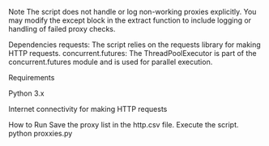
Note
The script does not handle or log non-working proxies explicitly. 
You may modify the except block in the extract function to include logging or handling of failed proxy checks.

Dependencies
requests: The script relies on the requests library for making HTTP requests.
concurrent.futures: The ThreadPoolExecutor is part of the concurrent.futures module and is used for parallel execution.

Requirements

Python 3.x

Internet connectivity for making HTTP requests


How to Run
Save the proxy list in the http.csv file.
Execute the script.
python proxxies.py



